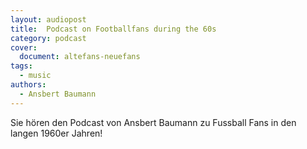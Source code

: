 ```yaml
---
layout: audiopost
title:  Podcast on Footballfans during the 60s
category: podcast
cover:
  document: altefans-neuefans  
tags:
  - music
authors:
  - Ansbert Baumann
---
```


Sie hören den Podcast von Ansbert Baumann zu Fussball Fans in den langen 1960er Jahren!

<!-- more -->
